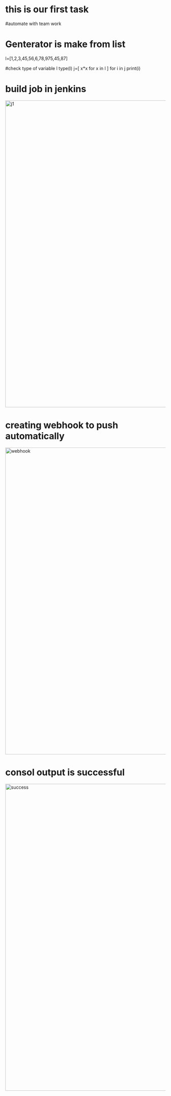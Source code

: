 # this is our first task 
#automate with team work
# Genterator is make from list

l=[1,2,3,45,56,6,78,975,45,87]

#check type of variable l
type(l)
 j=[ x*x   for x in l ]
for i in j
  print(i)
# build job in jenkins
<img width="960" alt="j1" src="https://user-images.githubusercontent.com/48556545/84889786-179eac80-b0b7-11ea-8c0b-1f47f4bcc6c0.PNG">

# creating webhook to push automatically

<img width="960" alt="webhook" src="https://user-images.githubusercontent.com/48556545/84890736-69940200-b0b8-11ea-8085-e5c403463d51.PNG">

# consol output is successful

<img width="960" alt="success" src="https://user-images.githubusercontent.com/48556545/84891133-0191eb80-b0b9-11ea-9d1d-95d52b02318a.PNG">


